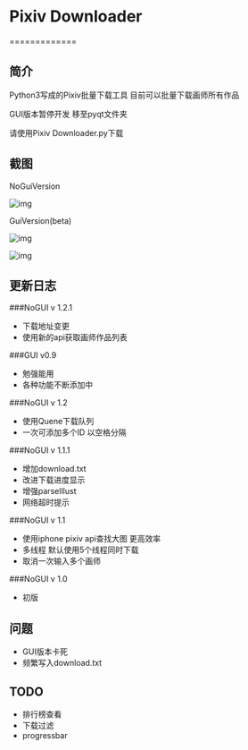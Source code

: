 # Pixiv Downloader
=============

## 简介

Python3写成的Pixiv批量下载工具 目前可以批量下载画师所有作品

GUI版本暂停开发 移至pyqt文件夹

请使用Pixiv Downloader.py下载


## 截图

NoGuiVersion

![img](https://raw.github.com/bebound/Pixiv/master/ScreenShot/1.png)

GuiVersion(beta)

![img](https://raw.github.com/bebound/Pixiv/master/ScreenShot/GUI2.png)

![img](https://raw.github.com/bebound/Pixiv/master/ScreenShot/GUI1.png)


## 更新日志

###NoGUI v 1.2.1

- 下载地址变更
- 使用新的api获取画师作品列表

###GUI v0.9

- 勉强能用
- 各种功能不断添加中

###NoGUI v 1.2

- 使用Quene下载队列
- 一次可添加多个ID 以空格分隔

###NoGUI v 1.1.1

- 增加download.txt
- 改进下载进度显示
- 增强parseIllust
- 网络超时提示

###NoGUI v 1.1

- 使用iphone pixiv api查找大图 更高效率
- 多线程 默认使用5个线程同时下载
- 取消一次输入多个画师

###NoGUI  v 1.0

- 初版


## 问题

- GUI版本卡死
- 频繁写入download.txt

## TODO

- 排行榜查看
- 下载过滤
- progressbar
